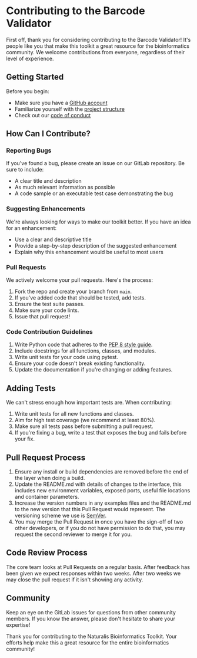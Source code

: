 # Contributing to the Barcode Validator

First off, thank you for considering contributing to the Barcode Validator! 
It's people like you that make this toolkit a great resource for the bioinformatics 
community. We welcome contributions from everyone, regardless of their level of 
experience.

## Getting Started

Before you begin:
- Make sure you have a [GitHub account](https://github.com/)
- Familiarize yourself with the [project structure](README.md)
- Check out our [code of conduct](CODE_OF_CONDUCT.md)

## How Can I Contribute?

### Reporting Bugs

If you've found a bug, please create an issue on our GitLab repository. Be sure to 
include:

- A clear title and description
- As much relevant information as possible
- A code sample or an executable test case demonstrating the bug

### Suggesting Enhancements

We're always looking for ways to make our toolkit better. If you have an idea for an 
enhancement:

- Use a clear and descriptive title
- Provide a step-by-step description of the suggested enhancement
- Explain why this enhancement would be useful to most users

### Pull Requests

We actively welcome your pull requests. Here's the process:

1. Fork the repo and create your branch from `main`.
2. If you've added code that should be tested, add tests.
3. Ensure the test suite passes.
4. Make sure your code lints.
5. Issue that pull request!

### Code Contribution Guidelines

1. Write Python code that adheres to the [PEP 8 style guide](https://www.python.org/dev/peps/pep-0008/).
2. Include docstrings for all functions, classes, and modules.
3. Write unit tests for your code using pytest.
4. Ensure your code doesn't break existing functionality.
5. Update the documentation if you're changing or adding features.

## Adding Tests

We can't stress enough how important tests are. When contributing:

1. Write unit tests for all new functions and classes.
2. Aim for high test coverage (we recommend at least 80%).
3. Make sure all tests pass before submitting a pull request.
4. If you're fixing a bug, write a test that exposes the bug and fails before your fix.

## Pull Request Process

1. Ensure any install or build dependencies are removed before the end of the layer when doing a build.
2. Update the README.md with details of changes to the interface, this includes new environment variables, exposed ports, useful file locations and container parameters.
3. Increase the version numbers in any examples files and the README.md to the new version that this Pull Request would represent. The versioning scheme we use is [SemVer](http://semver.org/).
4. You may merge the Pull Request in once you have the sign-off of two other developers, or if you do not have permission to do that, you may request the second reviewer to merge it for you.

## Code Review Process

The core team looks at Pull Requests on a regular basis. After feedback has been given we 
expect responses within two weeks. After two weeks we may close the pull request if it 
isn't showing any activity.

## Community

Keep an eye on the GitLab issues for questions from other community members. If you know 
the answer, please don't hesitate to share your expertise!

Thank you for contributing to the Naturalis Bioinformatics Toolkit. Your efforts help 
make this a great resource for the entire bioinformatics community!
